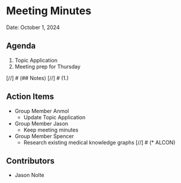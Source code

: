 
# Meeting Minutes
Date: October 1, 2024

## Agenda
1. Topic Application
2. Meeting prep for Thursday

[//] # (## Notes)
[//] # (1.) 

## Action Items
* Group Member Anmol
  * Update Topic Application
* Group Member Jason
  * Keep meeting minutes
* Group Member Spencer
  * Research existing medical knowledge graphs
[//] # (* ALCON)

## Contributors
* Jason Nolte
